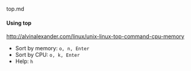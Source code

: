 top.md

#### Using top
http://alvinalexander.com/linux/unix-linux-top-command-cpu-memory

* Sort by memory: `o, n, Enter`
* Sort by CPU: `o, k, Enter`
* Help: `h`
